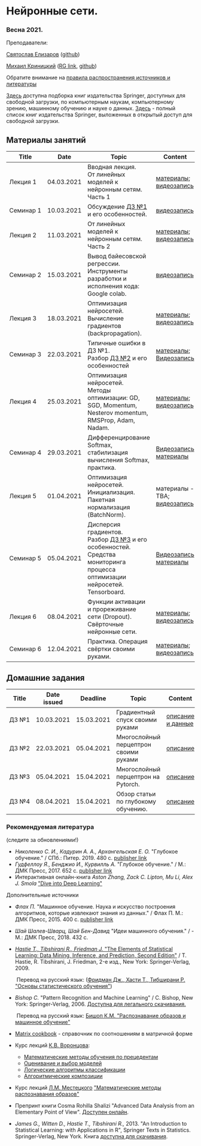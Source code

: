 # Нейронные сети.
### Весна 2021.

Преподаватели:

[Святослав Елизаров](https://github.com/DukeGonzo) ([github](https://github.com/DukeGonzo))

[Михаил Криницкий](https://sail.ocean.ru/viewuser.php?user=krinitsky) ([RG link](https://www.researchgate.net/profile/Mikhail_Krinitskiy), [github](https://github.com/MKrinitskiy))


Обратите внимание на [правила распространения источников и литературы](https://github.com/MKrinitskiy/ML4ES_2019-2020/blob/master/resources_policy.md)<br />

[Здесь](https://towardsdatascience.com/springer-has-released-65-machine-learning-and-data-books-for-free-961f8181f189) доступна подборка книг издательства Springer, доступных для свободной загрузки, по компьютерным наукам, компьютерному зрению, машинному обучению и науке о данных. [Здесь](https://link.springer.com/search/page/3?facet-content-type="Book"&package=openaccess) - полный список книг издательства Springer, выложенных в открытый доступ для свободной загрузки.


## Материалы занятий

| Title | Date | Topic | Content |
| ----- | ---- | ----- | ------- |
| Лекция 1 | 04.03.2021 | Вводная лекция.<br />От линейных моделей к нейронным сетям. Часть 1 | [материалы](https://github.com/mailcourses/technotrack-NN2021S-lectures/tree/master/Lect01);<br />[видеозапись](https://bit.ly/39z08Bo) |
| Семинар 1 | 10.03.2021 | Обсуждение [ДЗ №1](https://github.com/mailcourses/technotrack-NN2021S-lectures/tree/master/HW01) и его особенностей. | [видеозапись](https://bit.ly/3fy8Gfq) |
| Лекция 2 | 11.03.2021 | От линейных моделей к нейронным сетям. Часть 2 | [материалы](https://github.com/mailcourses/technotrack-NN2021S-lectures/tree/master/Lect02);<br />[видеозапись](https://bit.ly/2PLMOCs) |
| Семинар 2 | 15.03.2021 | Вывод байесовской регрессии.<br />Инструменты разработки и исполнения кода: Google colab. | [видеозапись](https://bit.ly/3cHMZYD) |
| Лекция 3 | 18.03.2021 | Оптимизация нейросетей. <br />Вычисление градиентов (backpropagation). | [материалы](https://github.com/mailcourses/technotrack-NN2021S-lectures/tree/master/Lect03);<br />[видеозапись](https://bit.ly/3mb0vXE) |
| Семинар 3 | 22.03.2021 | Типичные ошибки в ДЗ №1.<br />Разбор [ДЗ №2](https://github.com/mailcourses/technotrack-NN2021S-lectures/tree/master/HW02) и его особенностей | [материалы](https://github.com/mailcourses/technotrack-NN2021S-lectures/tree/master/Seminar03);<br />[Видеозапись](https://bit.ly/2PPcPka) |
| Лекция 4 | 25.03.2021 | Оптимизация нейросетей. <br />Методы оптимизации: GD, SGD, Momentum, Nesterov momentum, RMSProp, Adam, Nadam. | [материалы](https://github.com/mailcourses/technotrack-NN2021S-lectures/tree/master/Lect04);<br />[видеозапись](https://bit.ly/3fwp7ZB) |
| Семинар 4 | 29.03.2021 | Дифференцирование Softmax, стабилизация вычисления Softmax, практика. | [Видеозапись](https://bit.ly/3fwoPSv)<br />[материалы](https://github.com/mailcourses/technotrack-NN2021S-lectures/tree/master/Seminar04) |
| Лекция 5 | 01.04.2021 | Оптимизация нейросетей. <br />Инициализация. Пакетная нормализация (BatchNorm). | материалы - TBA;<br />[видеозапись](https://bit.ly/2R2CqHj) |
| Семинар 5 | 05.04.2021 | Дисперсия градиентов.<br />Разбор [ДЗ №3](https://github.com/mailcourses/technotrack-NN2021S-lectures/tree/master/HW03) и его особенностей.<br />Средства мониторинга процесса оптимизации нейросетей. Tensorboard. | [Видеозапись](https://bit.ly/3dz2wJv)<br />[материалы](https://github.com/mailcourses/technotrack-NN2021S-lectures/tree/master/Seminar05) |
| Лекция 6 | 08.04.2021 | Функции активации и прореживание сети (Dropout). <br />Свёрточные нейронные сети. | [материалы](https://github.com/mailcourses/technotrack-NN2021S-lectures/tree/master/Lect06);<br />[видеозапись](https://bit.ly/3fVaShm) |
| Семинар 6 | 12.04.2021 | Практика. Операция свёртки своими руками. | [материалы](https://github.com/mailcourses/technotrack-NN2021S-lectures/tree/master/Seminar06);<br />[видеозапись](https://bit.ly/3wObUBT) |



## Домашние задания
| Title | Date issued |  Deadline  | Topic | Content |
| ----- | ----------- | ---------- | ----- | ------- |
| ДЗ №1 | 10.03.2021  | 15.03.2021 | Градиентный спуск своими руками | [описание и данные](https://github.com/mailcourses/technotrack-NN2021S-lectures/tree/master/HW01) |
| ДЗ №2 | 22.03.2021  | 05.04.2021 | Многослойный перцептрон своими руками | [описание](https://github.com/mailcourses/technotrack-NN2021S-lectures/tree/master/HW02) |
| ДЗ №3 | 05.04.2021  | 15.04.2021 | Многослойный перцептрон на Pytorch. | [описание](https://github.com/mailcourses/technotrack-NN2021S-lectures/tree/master/HW03) |
| ДЗ №4 | 08.04.2021  | 15.04.2021 | Обзор статьи по глубокому обучению. | [описание](https://github.com/mailcourses/technotrack-NN2021S-lectures/tree/master/HW04) |


### Рекомендуемая литература

(следите за обновлениями!)

- *Николенко С. И., Кадурин А. А., Архангельская Е. О.* "Глубокое обучение." / СПб.: Питер. 2019. 480 с. [publisher link](https://www.piter.com/product/glubokoe-obuchenie)
- *Гудфеллоу Я., Бенджио И., Курвилль А.* "Глубокое обучение." / М.: ДМК Пресс, 2017. 652 c. [publisher link](https://dmkpress.com/catalog/computer/data/978-5-97060-554-7/)
- Интерактивная онлайн-книга *Aston Zhang, Zack C. Lipton, Mu Li, Alex J. Smola* ["Dive into Deep Learning"](http://d2l.ai/) 

Дополнительные источники

- *Флах П.* "Машинное обучение. Наука и искусство построения алгоритмов, которые извлекают знания из данных." / Флах П. М.: ДМК Пресс, 2015. 400 c. [publisher link](https://dmkpress.com/catalog/computer/data/978-5-97060-273-7/)

- *Шай Шалев-Шварц, Шай Бен-Давид* "Идеи машинного обучения." / - М.: ДМК Пресс, 2018. 432 c.

- [*Hastie T., Tibshirani R., Friedman J.* "The Elements of Statistical Learning: Data Mining, Inference, and Prediction, Second Edition"](https://web.stanford.edu/~hastie/Papers/ESLII.pdf) / T. Hastie, R. Tibshirani, J. Friedman, 2-е изд., New York: Springer-Verlag, 2009.

  ​	Перевод на русский язык: ([Фридман Дж., Хасти Т., Тибширани Р. "Основы статистического обучения"](http://www.combook.ru/product/11965387/))

- *Bishop C.* "Pattern Recognition and Machine Learning" / C. Bishop, New York: Springer-Verlag, 2006. [Доступна для легального скачивания.](http://users.isr.ist.utl.pt/~wurmd/Livros/school/Bishop%20-%20Pattern%20Recognition%20And%20Machine%20Learning%20-%20Springer%20%202006.pdf)

  ​	Перевод на русский язык: [Бишоп К.М. "Распознавание образов и машинное обучение"](http://www.combook.ru/product/11965388/)

- [Matrix cookbook](https://www.math.uwaterloo.ca/~hwolkowi/matrixcookbook.pdf) - справочник по соотношениям в матричной форме

- Курс лекций [К.В. Воронцова](http://www.machinelearning.ru/wiki/index.php?title=%D0%A3%D1%87%D0%B0%D1%81%D1%82%D0%BD%D0%B8%D0%BA:%D0%9A%D0%BE%D0%BD%D1%81%D1%82%D0%B0%D0%BD%D1%82%D0%B8%D0%BD_%D0%92%D0%BE%D1%80%D0%BE%D0%BD%D1%86%D0%BE%D0%B2):
  - [Математические методы обучения по прецедентам](http://www.machinelearning.ru/wiki/images/6/6d/Voron-ML-1.pdf)
  - [Оценивание и выбор моделей](http://www.machinelearning.ru/wiki/images/2/2d/Voron-ML-Modeling.pdf)
  - [Логические алгоритмы классификации](http://www.machinelearning.ru/wiki/images/3/3e/Voron-ML-Logic.pdf)
  - [Алгоритмические композиции](http://www.machinelearning.ru/wiki/images/0/0d/Voron-ML-Compositions.pdf)
  
- Курс лекций [Л.М. Местецкого](http://www.machinelearning.ru/wiki/index.php?title=%D0%A3%D1%87%D0%B0%D1%81%D1%82%D0%BD%D0%B8%D0%BA:Mest) ["Математические методы распознавания образов"](http://www.ccas.ru/frc/papers/mestetskii04course.pdf)

- Препринт книги Cosma Rohilla Shalizi "Advanced Data Analysis from an Elementary Point of View". [Доступен онлайн](https://www.stat.cmu.edu/~cshalizi/ADAfaEPoV/).

- *James G., Witten D., Hastie T., Tibshirani R.,* 2013. "An Introduction to Statistical Learning: with Applications in R", Springer Texts in Statistics. Springer-Verlag, New York. Книга [доступна для скачивания](http://faculty.marshall.usc.edu/gareth-james/ISL/ISLR%20Seventh%20Printing.pdf).